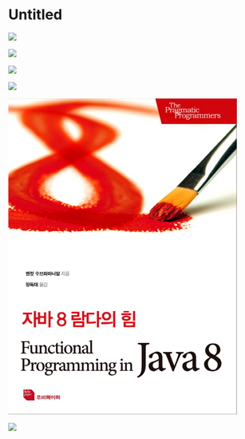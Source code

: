 # Untitled

![](<../../.gitbook/assets/스크린샷 2021-11-11 오후 10.36.04.png>)



![](<../../.gitbook/assets/스크린샷 2021-11-11 오후 10.35.38 (1).png>)



![](<../../.gitbook/assets/스크린샷 2021-11-11 오후 10.41.32.png>)

![](<../../.gitbook/assets/스크린샷 2021-11-11 오후 10.43.38.png>)

![](../../.gitbook/assets/x9791195149230.jpeg)







![](broken-reference)
